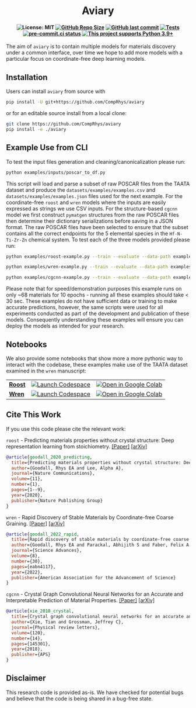<h1 align="center">Aviary</h1>

<h4 align="center">

![License: MIT](https://img.shields.io/badge/License-MIT-green.svg)
[![GitHub Repo Size](https://img.shields.io/github/repo-size/comprhys/aviary?label=Repo+Size)](https://github.com/comprhys/aviary/graphs/contributors)
[![GitHub last commit](https://img.shields.io/github/last-commit/comprhys/aviary?label=Last+Commit)](https://github.com/comprhys/aviary/commits)
[![Tests](https://github.com/CompRhys/aviary/actions/workflows/test.yml/badge.svg)](https://github.com/CompRhys/aviary/actions/workflows/test.yml)
[![pre-commit.ci status](https://results.pre-commit.ci/badge/github/CompRhys/aviary/main.svg)](https://results.pre-commit.ci/latest/github/CompRhys/aviary/main)
[![This project supports Python 3.9+](https://img.shields.io/badge/Python-3.9+-blue.svg?logo=python&logoColor=white)](https://python.org/downloads)

</h4>

The aim of `aviary` is to contain multiple models for materials discovery under a common interface, over time we hope to add more models with a particular focus on coordinate-free deep learning models.

## Installation

Users can install `aviary` from source with

```sh
pip install -U git+https://github.com/CompRhys/aviary
```

or for an editable source install from a local clone:

```sh
git clone https://github.com/CompRhys/aviary
pip install -e ./aviary
```

## Example Use from CLI

To test the input files generation and cleaning/canonicalization please run:

```sh
python examples/inputs/poscar_to_df.py
```

This script will load and parse a subset of raw POSCAR files from the TAATA dataset and produce the `datasets/examples/examples.csv` and `datasets/examples/examples.json` files used for the next example.
For the coordinate-free `roost` and `wren` models where the inputs are easily expressed as strings we use CSV inputs.
For the structure-based `cgcnn` model we first construct `pymatgen` structures from the raw POSCAR files then determine their dictionary serializations before saving in a JSON format.
The raw POSCAR files have been selected to ensure that the subset contains all the correct endpoints for the 5 elemental species in the `Hf-N-Ti-Zr-Zn` chemical system.
To test each of the three models provided please run:

```sh
python examples/roost-example.py --train --evaluate --data-path examples/inputs/examples.csv --targets E_f --tasks regression --losses L1 --robust --epoch 10
```

```sh
python examples/wren-example.py --train --evaluate --data-path examples/inputs/examples.csv --targets E_f --tasks regression --losses L1 --robust --epoch 10
```

```sh
python examples/cgcnn-example.py --train --evaluate --data-path examples/inputs/examples.json --targets E_f --tasks regression --losses L1 --robust --epoch 10
```

Please note that for speed/demonstration purposes this example runs on only ~68 materials for 10 epochs - running all these examples should take < 30 sec. These examples do not have sufficient data or training to make accurate predictions, however, the same scripts were used for all experiments conducted as part of the development and publication of these models.
Consequently understanding these examples will ensure you can deploy the models as intended for your research.

## Notebooks

We also provide some notebooks that show more a more pythonic way to interact with the codebase, these examples make use of the TAATA dataset examined in the `wren` manuscript:

|                                                                                          |                                      |                                                                                                                              |
| ---------------------------------------------------------------------------------------- | ------------------------------------ | ---------------------------------------------------------------------------------------------------------------------------- |
| **[Roost](https://github.com/CompRhys/aviary/blob/main/examples/notebooks/Roost.ipynb)** | [![Launch Codespace]][codespace url] | [![Open in Google Colab]](https://colab.research.google.com/github/CompRhys/aviary/blob/main/examples/notebooks/Roost.ipynb) |
| **[Wren](https://github.com/CompRhys/aviary/blob/main/examples/notebooks/Wren.ipynb)**   | [![Launch Codespace]][codespace url] | [![Open in Google Colab]](https://colab.research.google.com/github/CompRhys/aviary/blob/main/examples/notebooks/Wren.ipynb)  |

[Open in Google Colab]: https://colab.research.google.com/assets/colab-badge.svg
[Launch Codespace]: https://img.shields.io/badge/Launch-Codespace-darkblue?logo=github
[codespace url]: https://github.com/codespaces/new?hide_repo_select=true&ref=main&repo=411272553

## Cite This Work

If you use this code please cite the relevant work:

`roost` - Predicting materials properties without crystal structure: Deep representation learning from stoichiometry. [[Paper]](https://doi.org/10.1038/s41467-020-19964-7) [[arXiv]](https://arxiv.org/abs/1910.00617)

```bibtex
@article{goodall_2020_predicting,
  title={Predicting materials properties without crystal structure: Deep representation learning from stoichiometry},
  author={Goodall, Rhys EA and Lee, Alpha A},
  journal={Nature Communications},
  volume={11},
  number={1},
  pages={1--9},
  year={2020},
  publisher={Nature Publishing Group}
}
```

`wren` - Rapid Discovery of Stable Materials by Coordinate-free Coarse Graining. [[Paper]](https://www.science.org/doi/10.1126/sciadv.abn4117) [[arXiv]](https://arxiv.org/abs/2106.11132)

```bibtex
@article{goodall_2022_rapid,
  title={Rapid discovery of stable materials by coordinate-free coarse graining},
  author={Goodall, Rhys EA and Parackal, Abhijith S and Faber, Felix A and Armiento, Rickard and Lee, Alpha A},
  journal={Science Advances},
  volume={8},
  number={30},
  pages={eabn4117},
  year={2022},
  publisher={American Association for the Advancement of Science}
}
```

`cgcnn` - Crystal Graph Convolutional Neural Networks for an Accurate and Interpretable Prediction of Material Properties. [[Paper]](https://journals.aps.org/prl/abstract/10.1103/PhysRevLett.120.145301) [[arXiv]](https://arxiv.org/abs/1710.10324)

```bibtex
@article{xie_2018_crystal,
  title={Crystal graph convolutional neural networks for an accurate and interpretable prediction of material properties},
  author={Xie, Tian and Grossman, Jeffrey C},
  journal={Physical review letters},
  volume={120},
  number={14},
  pages={145301},
  year={2018},
  publisher={APS}
}
```

## Disclaimer

This research code is provided as-is. We have checked for potential bugs and believe that the code is being shared in a bug-free state.
